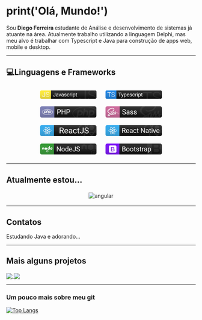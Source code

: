 # print('Olá, Mundo!')

Sou <strong> Diego Ferreira </strong> estudante de Análise e desenvolvimento de sistemas já atuante na área.
Atualmente trabalho utilizando a linguagem Delphi, mas meu alvo é trabalhar com Typescript e Java para construção de apps web, mobile e desktop.

---

## 💻Linguagens e Frameworks

<p align="center">
 
  
 <img src="https://github.com/di-ferreira/di-ferreira/blob/master/assets/languages/Javascript.svg" width="150" alt="Javascript" style="vertical-align:top; margin:10px">
 
 <img src="https://github.com/di-ferreira/di-ferreira/blob/master/assets/languages/Typescript.svg" width="150" alt="Typescript" style="vertical-align:top; margin:10px">
 
 <img src="https://github.com/di-ferreira/di-ferreira/blob/master/assets/languages/PHP.svg" width="150" alt="PHP" style="vertical-align:top; margin:10px">

 <img src="https://github.com/di-ferreira/di-ferreira/blob/master/assets/languages/Sass.svg" width="150" alt="Sass" style="vertical-align:top; margin:10px">

 
 <img src="https://github.com/di-ferreira/di-ferreira/blob/master/assets/frameworks/ReactJS.svg" width="150" alt="ReactJS" style="vertical-align:top; margin:10px">
 
 <img src="https://github.com/di-ferreira/di-ferreira/blob/master/assets/frameworks/React_native.svg" width="150" alt="React Native" style="vertical-align:top; margin:10px"> 
 
 <img src="https://github.com/di-ferreira/di-ferreira/blob/master/assets/frameworks/NodeJS.svg" width="150" alt="Node JS" style="vertical-align:top; margin:10px">

 <img src="https://github.com/di-ferreira/di-ferreira/blob/master/assets/frameworks/Bootstrap.svg" width="150" alt="Node JS" style="vertical-align:top; margin:10px">

---

</p>

## Atualmente estou...

<p align="center">

 <img src="https://github.com/Quadrified/Quadrified/blob/master/assets/svg/dev/frameworks/angular.svg" alt="angular" style="vertical-align:top; margin:4px">

---

</p>

## Contatos

<p>
 Estudando Java e adorando...
 </p>

---
</p>

## Mais alguns projetos

<a href="https://github.com/anuraghazra/github-readme-stats">
  <img align="center" src="https://github-readme-stats.vercel.app/api/pin/?username=anuraghazra&repo=github-readme-stats" />
</a>
<a href="https://github.com/anuraghazra/convoychat">
  <img align="center" src="https://github-readme-stats.vercel.app/api/pin/?username=anuraghazra&repo=convoychat" />
</a>

---
### Um pouco mais sobre meu git

[![Top Langs](https://github-readme-stats.vercel.app/api/top-langs/?username=di-ferreira&layout=compact&hide_title=true&theme=gotham)](https://github.com/di-ferreira)
